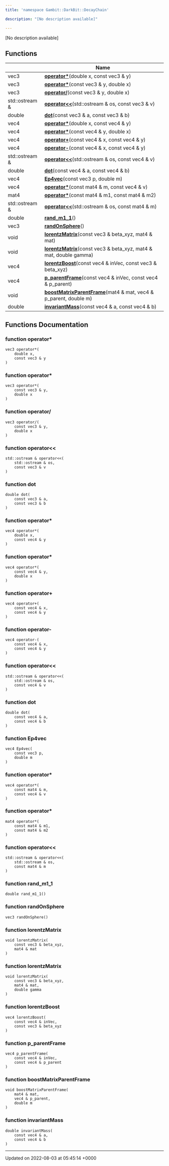 ```yaml
---
title: 'namespace Gambit::DarkBit::DecayChain'

description: "[No description available]"

---
```







[No description available]

## Functions

|                | Name           |
| -------------- | -------------- |
| vec3 | **[operator*](/documentation/code/darkbit/namespaces/namespacegambit_1_1darkbit_1_1decaychain/#function-operator*)**(double x, const vec3 & y) |
| vec3 | **[operator*](/documentation/code/darkbit/namespaces/namespacegambit_1_1darkbit_1_1decaychain/#function-operator*)**(const vec3 & y, double x) |
| vec3 | **[operator/](/documentation/code/darkbit/namespaces/namespacegambit_1_1darkbit_1_1decaychain/#function-operator/)**(const vec3 & y, double x) |
| std::ostream & | **[operator<<](/documentation/code/darkbit/namespaces/namespacegambit_1_1darkbit_1_1decaychain/#function-operator<<)**(std::ostream & os, const vec3 & v) |
| double | **[dot](/documentation/code/darkbit/namespaces/namespacegambit_1_1darkbit_1_1decaychain/#function-dot)**(const vec3 & a, const vec3 & b) |
| vec4 | **[operator*](/documentation/code/darkbit/namespaces/namespacegambit_1_1darkbit_1_1decaychain/#function-operator*)**(double x, const vec4 & y) |
| vec4 | **[operator*](/documentation/code/darkbit/namespaces/namespacegambit_1_1darkbit_1_1decaychain/#function-operator*)**(const vec4 & y, double x) |
| vec4 | **[operator+](/documentation/code/darkbit/namespaces/namespacegambit_1_1darkbit_1_1decaychain/#function-operator+)**(const vec4 & x, const vec4 & y) |
| vec4 | **[operator-](/documentation/code/darkbit/namespaces/namespacegambit_1_1darkbit_1_1decaychain/#function-operator-)**(const vec4 & x, const vec4 & y) |
| std::ostream & | **[operator<<](/documentation/code/darkbit/namespaces/namespacegambit_1_1darkbit_1_1decaychain/#function-operator<<)**(std::ostream & os, const vec4 & v) |
| double | **[dot](/documentation/code/darkbit/namespaces/namespacegambit_1_1darkbit_1_1decaychain/#function-dot)**(const vec4 & a, const vec4 & b) |
| vec4 | **[Ep4vec](/documentation/code/darkbit/namespaces/namespacegambit_1_1darkbit_1_1decaychain/#function-ep4vec)**(const vec3 p, double m) |
| vec4 | **[operator*](/documentation/code/darkbit/namespaces/namespacegambit_1_1darkbit_1_1decaychain/#function-operator*)**(const mat4 & m, const vec4 & v) |
| mat4 | **[operator*](/documentation/code/darkbit/namespaces/namespacegambit_1_1darkbit_1_1decaychain/#function-operator*)**(const mat4 & m1, const mat4 & m2) |
| std::ostream & | **[operator<<](/documentation/code/darkbit/namespaces/namespacegambit_1_1darkbit_1_1decaychain/#function-operator<<)**(std::ostream & os, const mat4 & m) |
| double | **[rand_m1_1](/documentation/code/darkbit/namespaces/namespacegambit_1_1darkbit_1_1decaychain/#function-rand-m1-1)**() |
| vec3 | **[randOnSphere](/documentation/code/darkbit/namespaces/namespacegambit_1_1darkbit_1_1decaychain/#function-randonsphere)**() |
| void | **[lorentzMatrix](/documentation/code/darkbit/namespaces/namespacegambit_1_1darkbit_1_1decaychain/#function-lorentzmatrix)**(const vec3 & beta_xyz, mat4 & mat) |
| void | **[lorentzMatrix](/documentation/code/darkbit/namespaces/namespacegambit_1_1darkbit_1_1decaychain/#function-lorentzmatrix)**(const vec3 & beta_xyz, mat4 & mat, double gamma) |
| vec4 | **[lorentzBoost](/documentation/code/darkbit/namespaces/namespacegambit_1_1darkbit_1_1decaychain/#function-lorentzboost)**(const vec4 & inVec, const vec3 & beta_xyz) |
| vec4 | **[p_parentFrame](/documentation/code/darkbit/namespaces/namespacegambit_1_1darkbit_1_1decaychain/#function-p-parentframe)**(const vec4 & inVec, const vec4 & p_parent) |
| void | **[boostMatrixParentFrame](/documentation/code/darkbit/namespaces/namespacegambit_1_1darkbit_1_1decaychain/#function-boostmatrixparentframe)**(mat4 & mat, vec4 & p_parent, double m) |
| double | **[invariantMass](/documentation/code/darkbit/namespaces/namespacegambit_1_1darkbit_1_1decaychain/#function-invariantmass)**(const vec4 & a, const vec4 & b) |


## Functions Documentation

### function operator*

```
vec3 operator*(
    double x,
    const vec3 & y
)
```


### function operator*

```
vec3 operator*(
    const vec3 & y,
    double x
)
```


### function operator/

```
vec3 operator/(
    const vec3 & y,
    double x
)
```


### function operator<<

```
std::ostream & operator<<(
    std::ostream & os,
    const vec3 & v
)
```


### function dot

```
double dot(
    const vec3 & a,
    const vec3 & b
)
```


### function operator*

```
vec4 operator*(
    double x,
    const vec4 & y
)
```


### function operator*

```
vec4 operator*(
    const vec4 & y,
    double x
)
```


### function operator+

```
vec4 operator+(
    const vec4 & x,
    const vec4 & y
)
```


### function operator-

```
vec4 operator-(
    const vec4 & x,
    const vec4 & y
)
```


### function operator<<

```
std::ostream & operator<<(
    std::ostream & os,
    const vec4 & v
)
```


### function dot

```
double dot(
    const vec4 & a,
    const vec4 & b
)
```


### function Ep4vec

```
vec4 Ep4vec(
    const vec3 p,
    double m
)
```


### function operator*

```
vec4 operator*(
    const mat4 & m,
    const vec4 & v
)
```


### function operator*

```
mat4 operator*(
    const mat4 & m1,
    const mat4 & m2
)
```


### function operator<<

```
std::ostream & operator<<(
    std::ostream & os,
    const mat4 & m
)
```


### function rand_m1_1

```
double rand_m1_1()
```


### function randOnSphere

```
vec3 randOnSphere()
```


### function lorentzMatrix

```
void lorentzMatrix(
    const vec3 & beta_xyz,
    mat4 & mat
)
```


### function lorentzMatrix

```
void lorentzMatrix(
    const vec3 & beta_xyz,
    mat4 & mat,
    double gamma
)
```


### function lorentzBoost

```
vec4 lorentzBoost(
    const vec4 & inVec,
    const vec3 & beta_xyz
)
```


### function p_parentFrame

```
vec4 p_parentFrame(
    const vec4 & inVec,
    const vec4 & p_parent
)
```


### function boostMatrixParentFrame

```
void boostMatrixParentFrame(
    mat4 & mat,
    vec4 & p_parent,
    double m
)
```


### function invariantMass

```
double invariantMass(
    const vec4 & a,
    const vec4 & b
)
```






-------------------------------

Updated on 2022-08-03 at 05:45:14 +0000
